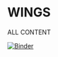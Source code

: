 # WINGS
ALL CONTENT


[![Binder](https://mybinder.org/badge_logo.svg)](https://mybinder.org/v2/gh/panu2899/WINGS/main?labpath=NLP.ipynb)
